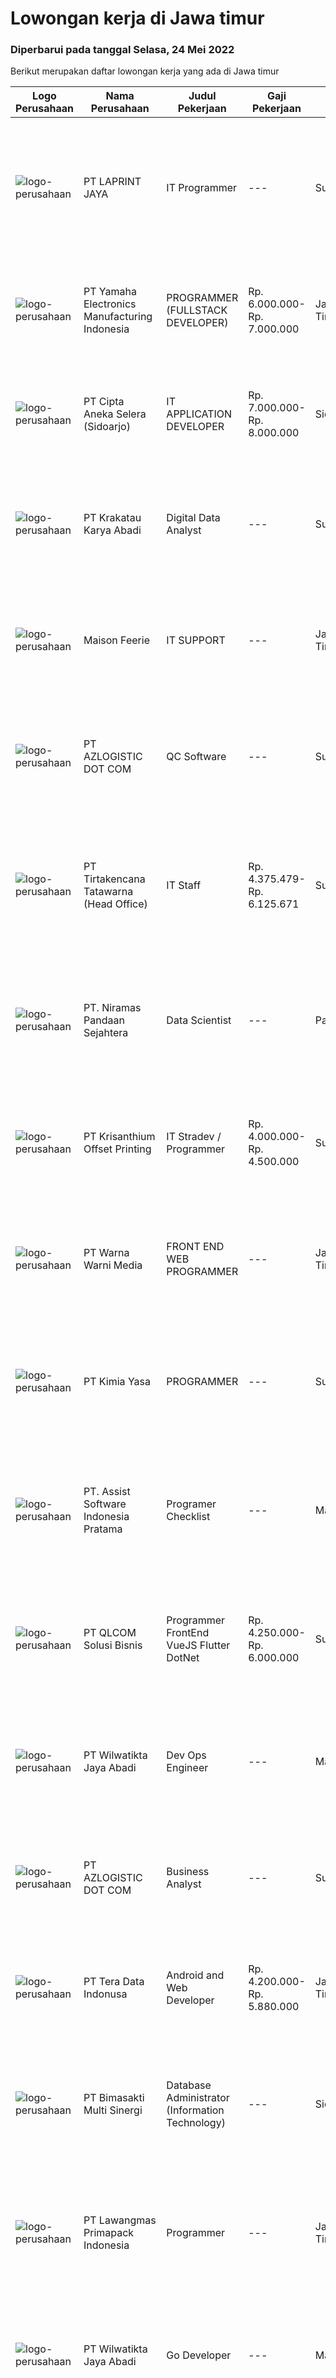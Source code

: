 
  # Lowongan kerja di Jawa timur

  ### Diperbarui pada tanggal Selasa, 24 Mei 2022

  Berikut merupakan daftar lowongan kerja yang ada di Jawa timur

  |Logo Perusahaan | Nama Perusahaan | Judul Pekerjaan | Gaji Pekerjaan | Lokasi | Deskripsi | Tanggal diunggah | Pranala |
  | -------------- | --------------- | --------------- | --------- | --------- | -------------- | ------- | ----------- |
  |![logo-perusahaan](https://image-service-cdn.seek.com.au/52ef4afb9b12e9a943d6f98618c9fd87475c1900/ee4dce1061f3f616224767ad58cb2fc751b8d2dc)|PT LAPRINT JAYA|IT Programmer|---|Surabaya|Membuat aplikasi Web/ Mobile baik offline maupun online untuk segala keperluan perkantoran Melakukan percobaan menjalankan program dan aplikasi...|Minggu, 22 Mei 2022|https://www.jobstreet.co.id/id/job/it-programmer-3881756?token=0~0f096952-9b45-4ac7-a35a-ab71c90a4837&sectionRank=1&jobId=jobstreet-id-job-3881756|
|![logo-perusahaan](https://image-service-cdn.seek.com.au/3e80c013d0ad36f8d56506e29307f4da20fad0be/ee4dce1061f3f616224767ad58cb2fc751b8d2dc)|PT Yamaha Electronics Manufacturing Indonesia|PROGRAMMER (FULLSTACK DEVELOPER)|Rp. 6.000.000-Rp. 7.000.000|Jawa Timur|Minimum Diploma (D3) of Computer Science/Information technology from reputable university Understand web based programming (HTML, PHP, CSS,...|Senin, 23 Mei 2022|https://www.jobstreet.co.id/id/job/programmer-fullstack-developer-3891970?token=0~0f096952-9b45-4ac7-a35a-ab71c90a4837&sectionRank=2&jobId=jobstreet-id-job-3891970|
|![logo-perusahaan](https://image-service-cdn.seek.com.au/3d9883626696432dbad33db6579738797f2d7a62/ee4dce1061f3f616224767ad58cb2fc751b8d2dc)|PT Cipta Aneka Selera (Sidoarjo)|IT APPLICATION DEVELOPER|Rp. 7.000.000-Rp. 8.000.000|Sidoarjo|Job Descriptions: Develop applications according to client needs / technical spec. Conduct a code review on what has been done by the team members...|Senin, 23 Mei 2022|https://www.jobstreet.co.id/id/job/it-application-developer-3892633?token=0~0f096952-9b45-4ac7-a35a-ab71c90a4837&sectionRank=3&jobId=jobstreet-id-job-3892633|
|![logo-perusahaan](https://image-service-cdn.seek.com.au/b2d1f3ffed82713bb6c2c91fa675bbfd0cfb2ac6/ee4dce1061f3f616224767ad58cb2fc751b8d2dc)|PT Krakatau Karya Abadi|Digital Data Analyst|---|Surabaya|Digital Data Analyst Surabaya, IndonesiaAbout SuperAs the first social commerce platform in Indonesia, Aplikasi Super aims to solve economic...|Senin, 23 Mei 2022|https://www.jobstreet.co.id/id/job/digital-data-analyst-3892199?token=0~0f096952-9b45-4ac7-a35a-ab71c90a4837&sectionRank=4&jobId=jobstreet-id-job-3892199|
|![logo-perusahaan](https://image-service-cdn.seek.com.au/3226ecc211d0faf3ed1198ab33679e7c7f53c84e/ee4dce1061f3f616224767ad58cb2fc751b8d2dc)|Maison Feerie|IT SUPPORT|---|Jawa Timur|Kualifikasi: Minimal D3 Jurusan Teknik Informatika / Telekomunikasi / Sistem Informasi Berpengalaman di bidang yang sama minimal 1 tahun (Diutamakan...|Kamis, 19 Mei 2022|https://www.jobstreet.co.id/id/job/it-support-3887913?token=0~0f096952-9b45-4ac7-a35a-ab71c90a4837&sectionRank=5&jobId=jobstreet-id-job-3887913|
|![logo-perusahaan](https://image-service-cdn.seek.com.au/72f03b328178a38363e0c862f8a81d1679cde49a/ee4dce1061f3f616224767ad58cb2fc751b8d2dc)|PT AZLOGISTIC DOT COM|QC Software|---|Surabaya|Usia maksimal 30 tahun· Jurusan D3/S1 Teknik Informatika, Sistem Informasi atau setara· Memiliki pengalaman di bidang yang sesuai untuk posisi ini...|Sabtu, 21 Mei 2022|https://www.jobstreet.co.id/id/job/qc-software-3881037?token=0~0f096952-9b45-4ac7-a35a-ab71c90a4837&sectionRank=6&jobId=jobstreet-id-job-3881037|
|![logo-perusahaan](https://image-service-cdn.seek.com.au/454b279b09c2c94aad59ede07b497b02ce710fc2/ee4dce1061f3f616224767ad58cb2fc751b8d2dc)|PT Tirtakencana Tatawarna (Head Office)|IT Staff|Rp. 4.375.479-Rp. 6.125.671|Surabaya|Kualifikasi: Pendidikan minimal S1 bidang Informatika, Fresh Graduates are welcome Memiliki kemampuan di dalam bahasa pemrograman tertentu (HTML, PHP,...|Jumat, 20 Mei 2022|https://www.jobstreet.co.id/id/job/it-staff-3890559?token=0~0f096952-9b45-4ac7-a35a-ab71c90a4837&sectionRank=7&jobId=jobstreet-id-job-3890559|
|![logo-perusahaan](https://image-service-cdn.seek.com.au/49ecc0a96ee789bcdc5425bcaf6471d733858f5b/ee4dce1061f3f616224767ad58cb2fc751b8d2dc)|PT. Niramas Pandaan Sejahtera|Data Scientist|---|Pasuruan|Memanfaatkan data perusahaan untuk mendorong solusi bisnis. Analisis data perusahaan untuk mendorong optimalisasi dan peningkatan pengembangan produk,...|Senin, 23 Mei 2022|https://www.jobstreet.co.id/id/job/data-scientist-3891825?token=0~0f096952-9b45-4ac7-a35a-ab71c90a4837&sectionRank=8&jobId=jobstreet-id-job-3891825|
|![logo-perusahaan](https://image-service-cdn.seek.com.au/6a0421e7422ea05da7c7df2993a4c36665968f9f/ee4dce1061f3f616224767ad58cb2fc751b8d2dc)|PT Krisanthium Offset Printing|IT Stradev / Programmer|Rp. 4.000.000-Rp. 4.500.000|Surabaya|Kualifikasi :  · Usia 25 – 30 tahun· Minimal D III Tehnik Teknik Informatika/Sistem Informasi/Ilmu komputer atau setara· Pengalaman minimum 1 tahun...|Jumat, 20 Mei 2022|https://www.jobstreet.co.id/id/job/it-stradev-programmer-3890218?token=0~0f096952-9b45-4ac7-a35a-ab71c90a4837&sectionRank=9&jobId=jobstreet-id-job-3890218|
|![logo-perusahaan](https://image-service-cdn.seek.com.au/8a8aab9f7ef38dece8f0c386a0ab89b374c831c5/ee4dce1061f3f616224767ad58cb2fc751b8d2dc)|PT Warna Warni Media|FRONT END WEB PROGRAMMER|---|Jawa Timur|Deskripsi: Membuat aplikasi sesuai dengan kebutuhan perusahaan, termasuk existing aplikasi Mewujudkan desain web menjadi system yang berfungsi dengan...|Senin, 23 Mei 2022|https://www.jobstreet.co.id/id/job/front-end-web-programmer-3893286?token=0~0f096952-9b45-4ac7-a35a-ab71c90a4837&sectionRank=10&jobId=jobstreet-id-job-3893286|
|![logo-perusahaan](https://i.ibb.co/sqvTCh9/112815900-stock-vector-no-image-available-icon-flat-vector.webp)|PT Kimia Yasa|PROGRAMMER|---|Surabaya|Deskripsi Pekerjaan :Melakukan pembuatan program untuk menunjang operasional perusahaan sesuai dengan target yang sudah ditetapkan.Kualifikasi yang...|Sabtu, 21 Mei 2022|https://www.jobstreet.co.id/id/job/programmer-3891168?token=0~0f096952-9b45-4ac7-a35a-ab71c90a4837&sectionRank=11&jobId=jobstreet-id-job-3891168|
|![logo-perusahaan](https://image-service-cdn.seek.com.au/77ec57116071dfa7843ef9d5feb2f91e4948cbf6/ee4dce1061f3f616224767ad58cb2fc751b8d2dc)|PT. Assist Software Indonesia Pratama|Programer Checklist|---|Malang|Deskripsi Pekerjaan : Program Perbankan. Mengerjakan Checklist Customer : Penambahan : Fitur, Laporan, Perhitungan, Pembenahan Bug Sistem. Cover Akhir...|Sabtu, 21 Mei 2022|https://www.jobstreet.co.id/id/job/programer-checklist-3879691?token=0~0f096952-9b45-4ac7-a35a-ab71c90a4837&sectionRank=12&jobId=jobstreet-id-job-3879691|
|![logo-perusahaan](https://image-service-cdn.seek.com.au/4a1b46d1f1768168a4b76fea2aa31ff3898de406/ee4dce1061f3f616224767ad58cb2fc751b8d2dc)|PT QLCOM Solusi Bisnis|Programmer FrontEnd VueJS Flutter DotNet|Rp. 4.250.000-Rp. 6.000.000|Surabaya|Urgent, Butuh Segera, masuk Juni, wawancara langsung Mei :Usia Max 30thnPengalaman minimum 1 tahun kerjaKomunikatif, Penampilan menarik, Foto harus...|Minggu, 22 Mei 2022|https://www.jobstreet.co.id/id/job/programmer-frontend-vuejs-flutter-dotnet-3881929?token=0~0f096952-9b45-4ac7-a35a-ab71c90a4837&sectionRank=13&jobId=jobstreet-id-job-3881929|
|![logo-perusahaan](https://image-service-cdn.seek.com.au/64a755679d247658c9635405489f5f8e9f1baadd/ee4dce1061f3f616224767ad58cb2fc751b8d2dc)|PT Wilwatikta Jaya Abadi|Dev Ops Engineer|---|Malang|WJA is offering a full-time position for a DevOps Engineer to join our team.You will be:-	Creating and managing DevOps Pipelines to support Continuous...|Senin, 23 Mei 2022|https://www.jobstreet.co.id/id/job/dev-ops-engineer-3892180?token=0~0f096952-9b45-4ac7-a35a-ab71c90a4837&sectionRank=14&jobId=jobstreet-id-job-3892180|
|![logo-perusahaan](https://image-service-cdn.seek.com.au/72f03b328178a38363e0c862f8a81d1679cde49a/ee4dce1061f3f616224767ad58cb2fc751b8d2dc)|PT AZLOGISTIC DOT COM|Business Analyst|---|Surabaya|Bachelor degree in Science Information of Technical Information preferably has one year minimum experience, Strong analytical skills, great attention...|Sabtu, 21 Mei 2022|https://www.jobstreet.co.id/id/job/business-analyst-3881036?token=0~0f096952-9b45-4ac7-a35a-ab71c90a4837&sectionRank=15&jobId=jobstreet-id-job-3881036|
|![logo-perusahaan](https://image-service-cdn.seek.com.au/a0bb372251f3200733a3d47ff2480ae6bf58bbc6/ee4dce1061f3f616224767ad58cb2fc751b8d2dc)|PT Tera Data Indonusa|Android and Web Developer|Rp. 4.200.000-Rp. 5.880.000|Jakarta Timur|Deskripsi Pekerjaan : Memastikan tersedianya design sistem aplikasi web base dan laporan analisa dari analityc tools dengan target waktu dan user...|Sabtu, 21 Mei 2022|https://www.jobstreet.co.id/id/job/android-and-web-developer-3881025?token=0~0f096952-9b45-4ac7-a35a-ab71c90a4837&sectionRank=16&jobId=jobstreet-id-job-3881025|
|![logo-perusahaan](https://image-service-cdn.seek.com.au/3c3597528a656ba0a7299263a04fc9ed9cb02b85/ee4dce1061f3f616224767ad58cb2fc751b8d2dc)|PT Bimasakti Multi Sinergi|Database Administrator (Information Technology)|---|Sidoarjo|Manage database changes and re-designs Analyze database issues and troubleshoot or configure the database accordingly Drive automation of code Monitor...|Jumat, 20 Mei 2022|https://www.jobstreet.co.id/id/job/database-administrator-information-technology-3890516?token=0~0f096952-9b45-4ac7-a35a-ab71c90a4837&sectionRank=17&jobId=jobstreet-id-job-3890516|
|![logo-perusahaan](https://image-service-cdn.seek.com.au/1b2da51c779de04afc91f962530d97804415fef4/ee4dce1061f3f616224767ad58cb2fc751b8d2dc)|PT Lawangmas Primapack Indonesia|Programmer|---|Jawa Timur|Programmer Pendidikan min S1 Informatika Usia 22-28 tahun Memiliki kompetensi dalam data base programming Memiliki pengalaman dalam networking dan...|Jumat, 20 Mei 2022|https://www.jobstreet.co.id/id/job/programmer-3877383?token=0~0f096952-9b45-4ac7-a35a-ab71c90a4837&sectionRank=18&jobId=jobstreet-id-job-3877383|
|![logo-perusahaan](https://image-service-cdn.seek.com.au/64a755679d247658c9635405489f5f8e9f1baadd/ee4dce1061f3f616224767ad58cb2fc751b8d2dc)|PT Wilwatikta Jaya Abadi|Go Developer|---|Malang|Smartgopher TeamWe're a small (but growing!) group of people who value self-improvement, honesty, and humility. We like people who do everything to...|Senin, 23 Mei 2022|https://www.jobstreet.co.id/id/job/go-developer-3892178?token=0~0f096952-9b45-4ac7-a35a-ab71c90a4837&sectionRank=19&jobId=jobstreet-id-job-3892178|
|![logo-perusahaan](https://image-service-cdn.seek.com.au/6340810020c6ac51e62e122dc7bf15342d58b15c/ee4dce1061f3f616224767ad58cb2fc751b8d2dc)|PT. Lestari Mulia Sentosa|Programmer|---|Sidoarjo|Usia maksimal 30 tahun Kandidat harus memiliki setidaknya Gelar Sarjana di Segala Jurusan dengan IPK minimal 3.00 Setidaknya memiliki 2 tahun...|Kamis, 19 Mei 2022|https://www.jobstreet.co.id/id/job/programmer-3876362?token=0~0f096952-9b45-4ac7-a35a-ab71c90a4837&sectionRank=20&jobId=jobstreet-id-job-3876362|
|![logo-perusahaan](https://image-service-cdn.seek.com.au/28bed750f058de2045a9209dd4fc19da0096cd8c/ee4dce1061f3f616224767ad58cb2fc751b8d2dc)|PT AZLOGISTIC DOT COM|Programmer Apps|---|Surabaya|Candidate must possess at least Bachelor's Degree in Computer Science/Information Technology or equivalent. At least 1 Year(s) of working experience...|Sabtu, 21 Mei 2022|https://www.jobstreet.co.id/id/job/programmer-apps-3881040?token=0~0f096952-9b45-4ac7-a35a-ab71c90a4837&sectionRank=21&jobId=jobstreet-id-job-3881040|
|![logo-perusahaan](https://image-service-cdn.seek.com.au/a2186a2e3874bf8bb7c1d9d620cf340b9aac68a6/ee4dce1061f3f616224767ad58cb2fc751b8d2dc)|PT. Alpha Utama Mandiri|Web Developer|---|Surabaya|Web Developer Requirements : Bachelor's degree in Web development, IT or related field, or relevant experience. Solid knowledge and experience in...|Jumat, 20 Mei 2022|https://www.jobstreet.co.id/id/job/web-developer-3877418?token=0~0f096952-9b45-4ac7-a35a-ab71c90a4837&sectionRank=22&jobId=jobstreet-id-job-3877418|
|![logo-perusahaan](https://image-service-cdn.seek.com.au/80d9f9357b1a2e56b4a86927c47c40f644df9ce9/ee4dce1061f3f616224767ad58cb2fc751b8d2dc)|Nurosoft Consulting (PT. Nuroho Software Consulting)|QA Engineer|Rp. 4.400.000-Rp. 6.160.000|Surabaya|Qualification: Detail-oriented Self-starter and motivated Familiarity with SDLC Passionate in performing Quality Assurance Specification Bachelor's...|Jumat, 20 Mei 2022|https://www.jobstreet.co.id/id/job/qa-engineer-3879232?token=0~0f096952-9b45-4ac7-a35a-ab71c90a4837&sectionRank=23&jobId=jobstreet-id-job-3879232|
|![logo-perusahaan](https://image-service-cdn.seek.com.au/6b7266775d77dbb1e714c90a07fadd1a1244a07e/ee4dce1061f3f616224767ad58cb2fc751b8d2dc)|PT. SOLUTIONS INNOVATIVE DESIGN|WEB & IT Support|Rp. 4.300.000-Rp. 6.000.000|Jawa Timur|Lulusan S1 Komputer, Teknologi dan setara lainnya Memiliki pengalaman sebagai Web atau IT support Memiliki pengetahuan tentang WIX dan WORDPRESS...|Rabu, 18 Mei 2022|https://www.jobstreet.co.id/id/job/web-it-support-3886541?token=0~0f096952-9b45-4ac7-a35a-ab71c90a4837&sectionRank=24&jobId=jobstreet-id-job-3886541|
|![logo-perusahaan](https://image-service-cdn.seek.com.au/6ecd29b7d8df18c61a1f862d11e67e710091e9d2/ee4dce1061f3f616224767ad58cb2fc751b8d2dc)|Super Sukses Group|IT Infrastructure Staff|---|Jawa Timur|Kualifikasi: Minimal pendidikan D3 / S1 bidang Ilmu Komputer. Minimal memiliki pengalaman kerja selama 1 tahun di bidang yang sama (Fresh Graduate...|Rabu, 18 Mei 2022|https://www.jobstreet.co.id/id/job/it-infrastructure-staff-3887677?token=0~0f096952-9b45-4ac7-a35a-ab71c90a4837&sectionRank=25&jobId=jobstreet-id-job-3887677|
|![logo-perusahaan](https://image-service-cdn.seek.com.au/78c181e84b067067cd936e6a680d9cbfc7ed59d5/ee4dce1061f3f616224767ad58cb2fc751b8d2dc)|PT. KARYATERANG SEDATI|STAFF IT|---|Jawa Timur|KUALIFIKASI : USIA MAKSIMAL 35 TAHUN PENDIDIKAN D3/S1 INFORMATIKA, TEKNIK JARINGAN, TEKNIK KOMPUTER (LEBIH DIUTAMAKAN) PENGALAMAN MINIMAL 3 TAHUN...|Rabu, 18 Mei 2022|https://www.jobstreet.co.id/id/job/staff-it-3887022?token=0~0f096952-9b45-4ac7-a35a-ab71c90a4837&sectionRank=26&jobId=jobstreet-id-job-3887022|
|![logo-perusahaan](https://image-service-cdn.seek.com.au/780c7f397ccd93dde2a6b5bcd7d63889d5effbd3/ee4dce1061f3f616224767ad58cb2fc751b8d2dc)|Simpul Technologies|Software Engineer|Rp. 5.000.000-Rp. 9.000.000|Surabaya|Join our exciting Tech Team as a Full-Stack Software Engineer. Our team builds wonderful Enterprise Tech platform. You will be part of a talented...|Jumat, 20 Mei 2022|https://www.jobstreet.co.id/id/job/software-engineer-3890506?token=0~0f096952-9b45-4ac7-a35a-ab71c90a4837&sectionRank=27&jobId=jobstreet-id-job-3890506|
|![logo-perusahaan](https://image-service-cdn.seek.com.au/533dfca0548429794785a13cc75e82c4e4ec7b73/ee4dce1061f3f616224767ad58cb2fc751b8d2dc)|Geniebook|EdTech Software Developer Lead|---|Surabaya|Loved by over 150,000 users, Geniebook is Singapore’s largest online learning platform for English, Mathematics and Science (EMS) syllabus. From...|Jumat, 20 Mei 2022|https://www.jobstreet.co.id/id/job/edtech-software-developer-lead-9543440/origin/sg?token=0~0f096952-9b45-4ac7-a35a-ab71c90a4837&sectionRank=28&jobId=jobstreet-sg-job-9543440|
|![logo-perusahaan](https://image-service-cdn.seek.com.au/d075fc91208a31c23e7df3eb10274258436fafe8/ee4dce1061f3f616224767ad58cb2fc751b8d2dc)|Wowrack Indonesia|Network Operation Center (NOC)|---|Surabaya|PT Wowrack Cepat Teknologi Nusantara (WOWNET) is hiring for NOC with Requirements below : 2 years or more in Network Operation Center is preferred,...|Jumat, 20 Mei 2022|https://www.jobstreet.co.id/id/job/network-operation-center-noc-3889794?token=0~0f096952-9b45-4ac7-a35a-ab71c90a4837&sectionRank=29&jobId=jobstreet-id-job-3889794|
|![logo-perusahaan](https://image-service-cdn.seek.com.au/1df5b52dad1d6530b2d2c7a23c34dd68b2cbc90c/ee4dce1061f3f616224767ad58cb2fc751b8d2dc)|PT Mitra Distribusi Utama|Web Developer|---|Tangerang|Deskripsi Pekerjaan: Bekerja dalam tim untuk mengembangkan web app Memastikan membuat coding yang rapi, terstruktur, dan berkualitas tinggi Melakukan...|Jumat, 20 Mei 2022|https://www.jobstreet.co.id/id/job/web-developer-3890119?token=0~0f096952-9b45-4ac7-a35a-ab71c90a4837&sectionRank=30&jobId=jobstreet-id-job-3890119|


  [Kembali ke daftar lowongan kerja 🔙](../README.md#daftar-lowongan-kerja)
  